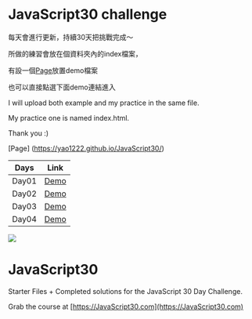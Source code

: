 # JavaScript30 challenge

每天會進行更新，持續30天把挑戰完成～

所做的練習會放在個資料夾內的index檔案，

有設一個[Page](https://yao1222.github.io/JavaScript30/)放置demo檔案

也可以直接點選下面demo連結進入

I will upload both example and my practice in the same file.

My practice one is named index.html.

Thank you :)


[Page] (https://yao1222.github.io/JavaScript30/)

Days | Link
-----|:------:
|Day01 |[Demo](https://yao1222.github.io/JavaScript30/01-Drum%20Kit/)|
|Day02 |[Demo](https://yao1222.github.io/JavaScript30/02-JS%20and%20CSS%20Clock/)|
|Day03 |[Demo](https://yao1222.github.io/JavaScript30/03-CSS%20Variables/)|
|Day04 |[Demo](https://yao1222.github.io/JavaScript30/04-Array%20Cardio/)|








![](https://javascript30.com/images/JS3-social-share.png)

# JavaScript30

Starter Files + Completed solutions for the JavaScript 30 Day Challenge.

Grab the course at [https://JavaScript30.com](https://JavaScript30.com)



